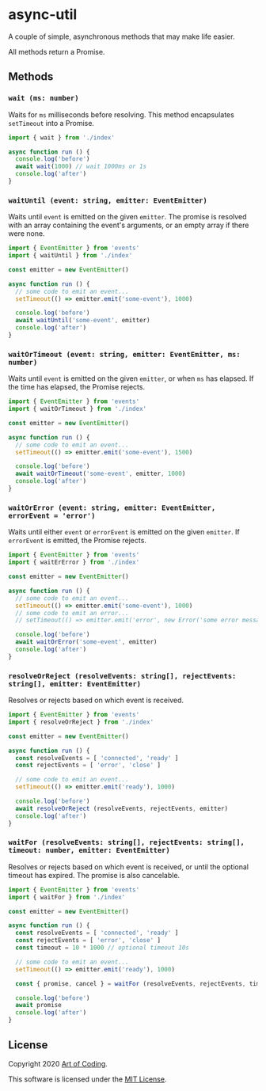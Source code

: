 # async-util

A couple of simple, asynchronous methods that may make life easier.

All methods return a Promise.

## Methods

### `wait (ms: number)`

Waits for `ms` milliseconds before resolving.
This method encapsulates `setTimeout` into a Promise.

```ts
import { wait } from './index'

async function run () {
  console.log('before')
  await wait(1000) // wait 1000ms or 1s
  console.log('after')
}
```

### `waitUntil (event: string, emitter: EventEmitter)`

Waits until `event` is emitted on the given `emitter`.
The promise is resolved with an array containing the event's arguments, or an
empty array if there were none.

```ts
import { EventEmitter } from 'events'
import { waitUntil } from './index'

const emitter = new EventEmitter()

async function run () {
  // some code to emit an event...
  setTimeout(() => emitter.emit('some-event'), 1000)

  console.log('before')
  await waitUntil('some-event', emitter)
  console.log('after')
}
```

### `waitOrTimeout (event: string, emitter: EventEmitter, ms: number)`

Waits until `event` is emitted on the given `emitter`, or when `ms` has elapsed.
If the time has elapsed, the Promise rejects.

```ts
import { EventEmitter } from 'events'
import { waitOrTimeout } from './index'

const emitter = new EventEmitter()

async function run () {
  // some code to emit an event...
  setTimeout(() => emitter.emit('some-event'), 1500)

  console.log('before')
  await waitOrTimeout('some-event', emitter, 1000)
  console.log('after')
}
```

### `waitOrError (event: string, emitter: EventEmitter, errorEvent = 'error')`

Waits until either `event` or `errorEvent` is emitted on the given `emitter`.
If `errorEvent` is emitted, the Promise rejects.

```ts
import { EventEmitter } from 'events'
import { waitErError } from './index'

const emitter = new EventEmitter()

async function run () {
  // some code to emit an event...
  setTimeout(() => emitter.emit('some-event'), 1000)
  // some code to emit an error...
  // setTimeout(() => emitter.emit('error', new Error('some error message')), 1000)

  console.log('before')
  await waitOrError('some-event', emitter)
  console.log('after')
}
```

### `resolveOrReject (resolveEvents: string[], rejectEvents: string[], emitter: EventEmitter)`

Resolves or rejects based on which event is received.

```ts
import { EventEmitter } from 'events'
import { resolveOrReject } from './index'

const emitter = new EventEmitter()

async function run () {
  const resolveEvents = [ 'connected', 'ready' ]
  const rejectEvents = [ 'error', 'close' ]

  // some code to emit an event...
  setTimeout(() => emitter.emit('ready'), 1000)

  console.log('before')
  await resolveOrReject (resolveEvents, rejectEvents, emitter)
  console.log('after')
}
```

### `waitFor (resolveEvents: string[], rejectEvents: string[], timeout: number, emitter: EventEmitter)`

Resolves or rejects based on which event is received, or until the optional
timeout has expired. The promise is also cancelable.

```ts
import { EventEmitter } from 'events'
import { waitFor } from './index'

const emitter = new EventEmitter()

async function run () {
  const resolveEvents = [ 'connected', 'ready' ]
  const rejectEvents = [ 'error', 'close' ]
  const timeout = 10 * 1000 // optional timeout 10s

  // some code to emit an event...
  setTimeout(() => emitter.emit('ready'), 1000)

  const { promise, cancel } = waitFor (resolveEvents, rejectEvents, timeout, emitter)

  console.log('before')
  await promise
  console.log('after')
}
```

## License

Copyright 2020 [Art of Coding](http://artofcoding.nl).

This software is licensed under the [MIT License](LICENSE).
